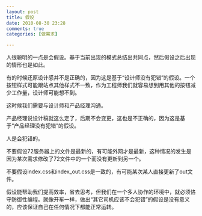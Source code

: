```yaml
---
layout: post
title: 假设
date: 2010-08-30 23:28
comments: true
categories: [做需求]

---
```


人很聪明的一点是会假设。基于当前出现的模式总结出共同点，然后假设之后出现的情形也是如此。

有的时候还原设计感并不是正确的，因为这是基于“设计师没有犯错”的假设。一个按钮样式可能跟站点其他样式不一致，作为工程师我们就容易想到用其他的按钮减少工作量，设计师可能想不到。

这时候我们需要与设计师和产品经理沟通。

产品经理说设计稿就这么定了，后期不会变更，这也是不正确的，因为这是基于“产品经理没有犯错”的假设。

人是会犯错的。

不要假设72服务器上的文件是最新的，有可能外网才是最新，这种情况的发生是因为某次需求修改了72文件中的一个而没有更新到另一个。

不要假设index.css和index_out.css是一致的，有可能某次某人直接更新了out文件。

假设能帮助我们提高效率，省去思考，但我们在一个多人协作的环境中，就必须恪守防御性编程。就像开车一样，做出“其它司机应该不会犯错”的假设是没有意义的，应该保证自己在任何情况下都能正常运转。

